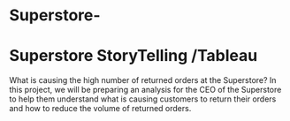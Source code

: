 # Superstore-
# Superstore StoryTelling /Tableau
What is causing the high number of returned orders at the Superstore? In this project, we will be preparing an analysis for the CEO of the Superstore to help them understand what is causing customers to return their orders and how to reduce the volume of returned orders.
